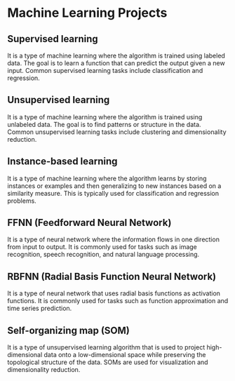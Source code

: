 # Machine Learning Projects

## Supervised learning 
It is a type of machine learning where the algorithm is trained using labeled data. The goal is to learn a function that can predict the output given a new input. Common supervised learning tasks include classification and regression.

## Unsupervised learning
It is a type of machine learning where the algorithm is trained using unlabeled data. The goal is to find patterns or structure in the data. Common unsupervised learning tasks include clustering and dimensionality reduction.

## Instance-based learning 
It is a type of machine learning where the algorithm learns by storing instances or examples and then generalizing to new instances based on a similarity measure. This is typically used for classification and regression problems.

## FFNN (Feedforward Neural Network)
It is a type of neural network where the information flows in one direction from input to output. It is commonly used for tasks such as image recognition, speech recognition, and natural language processing.

## RBFNN (Radial Basis Function Neural Network)
It is a type of neural network that uses radial basis functions as activation functions. It is commonly used for tasks such as function approximation and time series prediction.

## Self-organizing map (SOM) 
It is a type of unsupervised learning algorithm that is used to project high-dimensional data onto a low-dimensional space while preserving the topological structure of the data. SOMs are used for visualization and dimensionality reduction.
